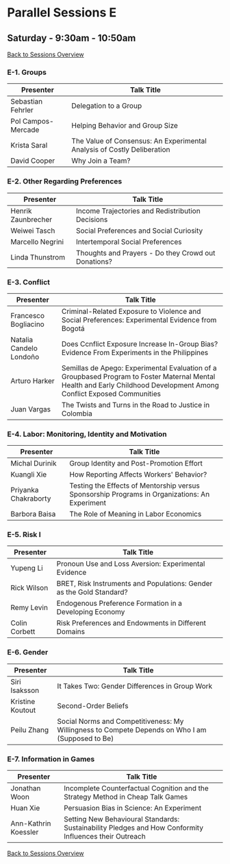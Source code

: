 # Parallel Sessions E
## Saturday - 9:30am - 10:50am
[Back to Sessions Overview](README.md)

### **E-1. Groups**	

Presenter     | Talk Title
--------------|------------
Sebastian Fehrler | Delegation to a Group
Pol Campos-Mercade |	Helping Behavior and Group Size
Krista Saral |	The Value of Consensus: An Experimental Analysis of Costly Deliberation
David Cooper |	Why Join a Team?

### **E-2. Other Regarding Preferences**	

Presenter     | Talk Title
--------------|------------|
Henrik Zaunbrecher |	Income Trajectories and Redistribution Decisions
Weiwei Tasch	| Social Preferences and Social Curiosity
Marcello Negrini |	Intertemporal Social Preferences
Linda Thunstrom |	Thoughts and Prayers - Do they Crowd out Donations?
	

### **E-3. Conflict**

Presenter     | Talk Title
--------------|------------|
Francesco Bogliacino	| Criminal-Related Exposure to Violence and Social Preferences: Experimental Evidence from Bogotá
Natalia Candelo Londoño	| Does Ccnflict Exposure Increase In-Group Bias? Evidence From Experiments in the Philippines
Arturo Harker	| Semillas de Apego: Experimental Evaluation of a Groupbased Program to Foster Maternal Mental Health and Early Childhood Development Among Conflict Exposed Communities
Juan Vargas	| The Twists and Turns in the Road to Justice in Colombia


### **E-4. Labor: Monitoring, Identity and Motivation**

Presenter     | Talk Title
--------------|------------|
Michal Durinik	| Group Identity and Post-Promotion Effort
Kuangli Xie |	How Reporting Affects Workers' Behavior? 
Priyanka Chakraborty |	Testing the Effects of Mentorship versus Sponsorship Programs in Organizations: An Experiment
Barbora Baisa	| The Role of Meaning in Labor Economics


### **E-5. Risk I**

Presenter     | Talk Title
--------------|------------|
Yupeng Li |	Pronoun Use and Loss Aversion: Experimental Evidence
Rick Wilson |	BRET, Risk Instruments and Populations: Gender as the Gold Standard?
Remy Levin |	Endogenous Preference Formation in a Developing Economy
Colin Corbett |	Risk Preferences and Endowments in Different Domains


### **E-6. Gender**	

Presenter     | Talk Title
--------------|------------|
Siri Isaksson |	It Takes Two: Gender Differences in Group Work
Kristine Koutout | Second-Order Beliefs
Peilu Zhang	| Social Norms and Competitiveness: My Willingness to Compete Depends on Who I am (Supposed to Be)
	

### **E-7. Information in Games**

Presenter     | Talk Title
--------------|------------|
Jonathan Woon	| Incomplete Counterfactual Cognition and the Strategy Method in Cheap Talk Games
Huan Xie |	Persuasion Bias in Science: An Experiment
Ann-Kathrin Koessler |	Setting New Behavioural Standards: Sustainability Pledges and How Conformity Influences their Outreach

[Back to Sessions Overview](README.md)

